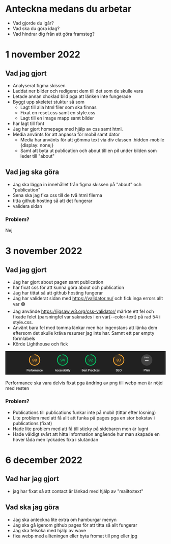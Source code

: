 # Anteckna medans du arbetar

* Vad gjorde du igår?
* Vad ska du göra idag?
* Vad hindrar dig från att göra framsteg?

# 1 november 2022

## Vad jag gjort
* Analyserat figma skissen
* Laddat ner bilder och redigerat dem till det som de skulle vara
* Letade annan choklad bild pga att länken inte fungerade
* Byggt upp skeletet stuktur så som
    * Lagt till alla html filer som ska finnas
    * Fixat en reset.css samt en style.css
    * Lagt till en image mapp samt bilder
* har lagt till font
* Jag har gjort homepage med hjälp av css samt html.
* Media använts för att anpassa för mobil samt dator
    * Media har använts för att gömma text via div classen .hidden-mobile {display: none;}
    * Samt att byta ut publication och about till en pil under bilden som leder till "about"


## Vad jag ska göra
* Jag ska lägga in innehållet från figma skissen på "about" och "publication"
* Sena ska jag fixa css till de två html filerna
* titta github hosting så att det fungerar
* validera sidan
### Problem?
Nej


# 3 november 2022
## Vad jag gjort
* Jag har gjort about pagen samt publication
* har fixat css för att kunna göra about och publication
* Jag har tittat så att github hosting fungerar
* Jag har validerat sidan med https://validator.nu/ och fick inga errors allt var 🟢
* Jag använde https://jigsaw.w3.org/css-validator/ märkte ett fel och fixade felet (parsningfel var saknades i en var(--color-text) på rad 54 i style.css.
* Använt bara fel med tomma länkar men har ingenstans att länka dem eftersom det skulle kräva resurser jag inte har. Samnt ett par empty formlabels
* Körde Lighthouse och fick 

![NTI Gymnasiet Umeå Logo](ok.png)

Performance ska vara delvis fixat pga ändring av png till webp men är nöjd med resten

### Problem?
* Publications till publications funkar inte på mobil (tittar efter lösning)
* Lite problem med att få allt att funka på pages pga en stor bokstav i publications (fixat)
* Hade lite problem med att få till sticky på sidebaren men är lugnt
* Hade väldigt svårt att hitta information angående hur man skapade en hover låda men lyckades fixa i slutändan

# 6 december 2022
## Vad har jag gjort
* jag har fixat så att contact är länkad med hjälp av "mailto:text"

## Vad ska jag göra
* Jag ska anteckna lite extra om hamburgar menyn
* Jag ska gå igenom github pages för att titta så allt fungerar
* Jag ska felsöka med hjälp av wave
* fixa webp med allteningen <picture> <src></src> </picture> eller byta fromat till png eller jpg
